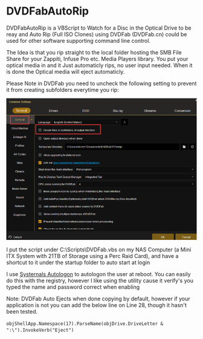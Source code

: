 # DVDFabAutoRip
DVDFabAutoRip is a VBScript to Watch for a Disc in the Optical Drive to be reay and Auto Rip (Full ISO Clones) using DVDFab (DVDFab.cn) could be used for other software supporting command line control.


The Idea is that you rip straight to the local folder hosting the SMB File Share for your Zappiti, Infuse Pro etc. Media Players library. You put your optical media in and it Just automaticly rips, no user input needed. When it is done the Optical media will eject automaticly. 

Please Note in DVDFab you need to uncheck the following setting to prevent it from creating subfolders everytime you rip:

![Subfolders](Subfolders.png)


I put the script under C:\Scripts\DVDFab.vbs on my NAS Computer (a Mini ITX System with 21TB of Storage using a Perc Raid Card), and have a shortcut to it under the startup folder to auto start at login

I use [Systernals Autologon](https://docs.microsoft.com/en-us/sysinternals/downloads/autologon) to autologon the user at reboot. You can easily do this with the registry, however I like using the utility cause it verify's you typed the name and password correct when enabling

Note: DVDFab Auto Ejects when done copying by default, however if your application is not you can add the below line on Line 28, though it hasn't been tested. 

``objShellApp.Namespace(17).ParseName(objDrive.DriveLetter & ":\").InvokeVerb("Eject")``
